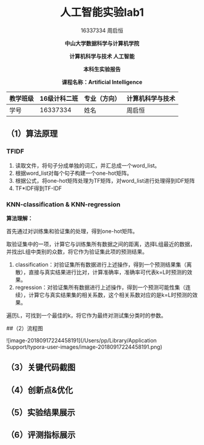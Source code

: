 # <center>人工智能实验lab1<center>

<center>16337334 周启恒</center>

**<center>中山大学数据科学与计算机学院</center>**

**<center>计算机科学与技术 人工智能</center>**

**<center>本科生实验报告</center>**

**<center>课程名称：Artificial Intelligence</center>**

| 教学班级 | 16级计科二班 | 专业（方向） | 计算机科学与技术 |
| -------- | ------------ | ------------ | ---------------- |
| 学号     | 16337334     | 姓名         | 周启恒           |

## （1）算法原理

### TFIDF

1. 读取文件，将句子分成单独的词汇，并汇总成一个word_list。
2. 根据word_list对每个句子构建一个one-hot矩阵。
3. 根据公式，将one-hot矩阵处理为TF矩阵，对word_list进行处理得到IDF矩阵
4. TF*IDF得到TF-IDF



### KNN-classification & KNN-regression

**算法理解：**

首先通过对训练集和验证集的处理，得到one-hot矩阵。

取验证集中的一项，计算它与训练集所有数据之间的距离，选择L组最近的数据，并找出L组中类别的众数，将它作为验证集此项的预测结果。

1. classification：对验证集所有数据进行上述操作，得到一个预测结果集（离散），直接与真实结果进行比对，计算准确率，准确率可代表k=L时预测的效果。
2. regression：对验证集所有数据进行上述操作，得到一个预测可能性集（连续），计算它与真实结果集的相关系数，这个相关系数对应的是k=L时预测的效果。

遍历L，可找到一个最佳的k，将它作为最终对测试集分类时的参数。

##（2）流程图

![image-20180917224458191](/Users/pp/Library/Application Support/typora-user-images/image-20180917224458191.png)

## （3）关键代码截图

## （4）创新点&优化

## （5）实验结果展示



## （6）评测指标展示



